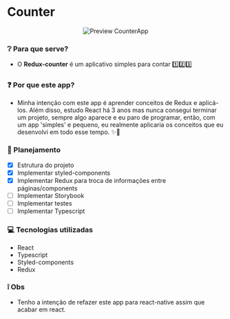 # Counter
<p align="center">
  <img src="https://i.imgur.com/KLSUQNm.gif" alt="Preview CounterApp" />
</p>

### ❔ Para que serve?
- O **Redux-counter** é um aplicativo simples para contar 1️⃣2️⃣3️⃣

### ❓ Por que este app?
- Minha intenção com este app é aprender conceitos de Redux e aplicá-los. Além disso, estudo React há 3 anos mas nunca consegui terminar um projeto, sempre algo aparece e eu paro de programar, então, com um app 'simples' e pequeno, eu realmente aplicaria os conceitos que eu desenvolvi em todo esse tempo. ✨🚀

### 📖 Planejamento
  - [x] Estrutura do projeto 
  - [x] Implementar styled-components
  - [x] Implementar Redux para troca de informações entre páginas/components
  - [ ] Implementar Storybook
  - [ ] Implementar testes
  - [ ] Implementar Typescript

### 💻 Tecnologias utilizadas
- React
- Typescript
- Styled-components
- Redux

### ❕ Obs
- Tenho a intenção de refazer este app para react-native assim que acabar em react.
